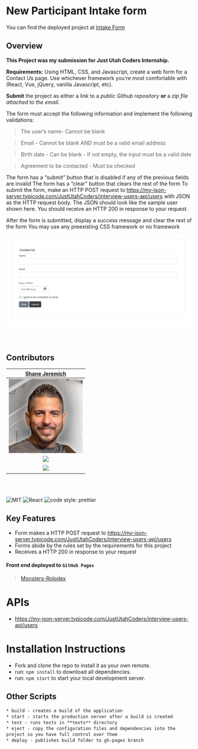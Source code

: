 # New Participant Intake form

You can find the deployed project at [Intake Form](https://sjeremich23.github.io/intakeform/)

## Overview

**This Project was my submission for Just Utah Coders Internship.**

**Requirements:**
Using HTML, CSS, and Javascript, create a web form for a Contact Us page. Use whichever framework you’re most comfortable with (React, Vue, jQuery, vanilla Javascript, etc).

**Submit** the project as either a link to a _public Github repository_ **or** a _zip file attached to the email_.

The form must accept the following information and implement the following validations:

> The user’s name- Cannot be blank

> Email - Cannot be blank AND must be a valid email address

> Birth date - Can be blank - If not empty, the input must be a valid date

> Agreement to be contacted - Must be checked

The form has a “submit” button that is disabled if any of the previous fields are invalid
The form has a “clear” button that clears the rest of the form
To submit the form, make an HTTP POST request to https://my-json-server.typicode.com/JustUtahCoders/interview-users-api/users with JSON as the HTTP request body. The JSON should look like the sample user shown here. You should receive an HTTP 200 in response to your request.

After the form is submitted, display a success message and clear the rest of the form
You may use any preexisting CSS framework or no framework

![Intake Form](/public/images/finaldraft.jpg)

<br>

## Contributors

|                                        [Shane Jeremich](https://github.com/sjeremich23)                                        |
| :----------------------------------------------------------------------------------------------------------------------------: |
|                     [<img src="public/images/shane.png" width = "200" />](https://github.com/sjeremich23)                      |
|                    [<img src="https://github.com/favicon.ico" width="15"> ](https://github.com/sjeremich23)                    |
| [ <img src="https://static.licdn.com/sc/h/al2o9zrvru7aqj8e1x2rzsrca" width="15"> ](https://www.linkedin.com/in/shanejeremich/) |

<br>
<br>

![MIT](https://img.shields.io/packagist/l/doctrine/orm.svg)
![React](https://img.shields.io/badge/react-v17.0.2-blue.svg)
![code style: prettier](https://img.shields.io/badge/code_style-prettier-ff69b4.svg?style=flat-square)

## Key Features

- Form makes a HTTP POST request to https://my-json-server.typicode.com/JustUtahCoders/interview-users-api/users
- Forms abide by the rules set by the requirements for this project
- Receives a HTTP 200 in response to your request

#### Front end deployed to `GitHub Pages`

> [Monsters-Rolodex](https://sjeremich23.github.io/intakeform/)

# APIs

- https://my-json-server.typicode.com/JustUtahCoders/interview-users-api/users

# Installation Instructions

- Fork and clone the repo to install it as your own remote.
- run: `npm install` to download all dependencies.
- run: `npm start` to start your local development server.

## Other Scripts

    * build - creates a build of the application
    * start - starts the production server after a build is created
    * test - runs tests in **tests** directory
    * eject - copy the configuration files and dependencies into the project so you have full control over them
    * deploy - publishes build folder to gh-pages branch
